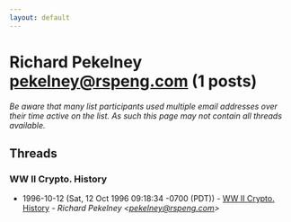 ```yaml
---
layout: default
---
```


# Richard Pekelney <pekelney@rspeng.com> (1 posts)

_Be aware that many list participants used multiple email addresses over their time active on the list. As such this page may not contain all threads available._

## Threads

### WW II Crypto. History
+ 1996-10-12 (Sat, 12 Oct 1996 09:18:34 -0700 (PDT)) - [WW II Crypto. History](/archive/1996/10/5ad3303fa9a63af83f2fb322dfe94c529b62dca59bdd08515637becf5508c4cc) - _Richard Pekelney \<pekelney@rspeng.com\>_

